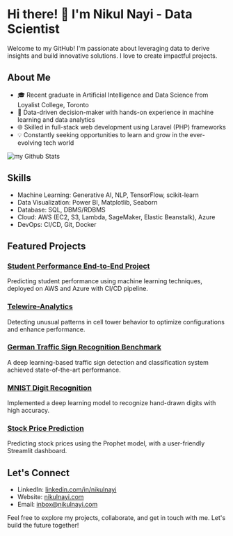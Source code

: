 # Hi there! 👋 I'm Nikul Nayi - Data Scientist

Welcome to my GitHub! I'm passionate about leveraging data to derive insights and build innovative solutions. I love to create impactful projects. 

## About Me

- 🎓 Recent graduate in Artificial Intelligence and Data Science from Loyalist College, Toronto
- 🚀 Data-driven decision-maker with hands-on experience in machine learning and data analytics
- 🌐 Skilled in full-stack web development using Laravel (PHP) frameworks
- 💡 Constantly seeking opportunities to learn and grow in the ever-evolving tech world
<img align="center" src="https://github-readme-stats.vercel.app/api?username=nikulnayi&include_all_commits=true&count_private=true&show_icons=true&line_height=20&title_color=2B5BBD&icon_color=1124BB&text_color=A1A1A1&bg_color=0,000000,130F40" alt="my Github Stats"/>

## Skills

- Machine Learning: Generative AI, NLP, TensorFlow, scikit-learn
- Data Visualization: Power BI, Matplotlib, Seaborn
- Database: SQL, DBMS/RDBMS
- Cloud: AWS (EC2, S3, Lambda, SageMaker, Elastic Beanstalk), Azure
- DevOps: CI/CD, Git, Docker

## Featured Projects

### [Student Performance End-to-End Project](https://github.com/nikulnayi/Student-Performance-End-to-End-Project)
Predicting student performance using machine learning techniques, deployed on AWS and Azure with CI/CD pipeline.

### [Telewire-Analytics](https://github.com/nikulnayi/Telewire-Analytics)
Detecting unusual patterns in cell tower behavior to optimize configurations and enhance performance.

### [German Traffic Sign Recognition Benchmark](https://github.com/nikulnayi/German-Traffic-Sign-Recognition)
A deep learning-based traffic sign detection and classification system achieved state-of-the-art performance.

### [MNIST Digit Recognition](https://github.com/nikulnayi/MNIST-Classification-using-Tensorflow)
Implemented a deep learning model to recognize hand-drawn digits with high accuracy.

### [Stock Price Prediction](https://github.com/nikulnayi/Stock-Prediction-Dashboard)
Predicting stock prices using the Prophet model, with a user-friendly Streamlit dashboard.

## Let's Connect

- LinkedIn: [linkedin.com/in/nikulnayi](https://www.linkedin.com/in/nikulnayi/)
- Website: [nikulnayi.com](https://www.nikulnayi.com)
- Email: inbox@nikulnayi.com

Feel free to explore my projects, collaborate, and get in touch with me. Let's build the future together!







